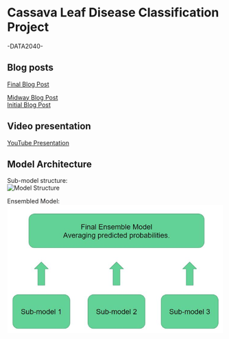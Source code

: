 # Cassava Leaf Disease Classification Project
-DATA2040- 
 
## Blog posts
[Final Blog Post](https://nextjournal.com/yuewangpl/cassava-leaf-disease-classification-3)

[Midway Blog Post](https://nextjournal.com/yuewangpl/cassava-leaf-disease-classification-2)  
[Initial Blog Post](https://nextjournal.com/yuewangpl/cassava-leaf-disease-classification-1)  

## Video presentation
[YouTube Presentation](https://youtu.be/JH8rwCM_SYs)

## Model Architecture
Sub-model structure:  
![Model Structure](https://cdn.nextjournal.com/data/QmdRYt3npoDsQey3hbL1xQjMEgkkAEqP24BqQkF6ABe8TQ?filename=1.png&content-type=image/png)

Ensembled Model:  
![Ensembled Model](https://github.com/YueWangpl/DATA2040/blob/main/1.JPG?raw=true)

